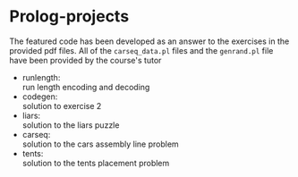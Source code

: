 # Prolog-projects
<p>The featured code has been developed as an answer to the exercises in the provided pdf files. All of the <code>carseq_data.pl</code> files and the <code>genrand.pl</code> file have been provided by the course's tutor</p>
<ul>
<li>runlength:<br>
run length encoding and decoding
</li>
<li>codegen: <br>
solution to exercise 2
</li>
<li>liars: <br>
solution to the liars puzzle
</li>
<li>carseq: <br>
solution to the cars assembly line problem
</li>
<li>tents: <br>
solution to the tents placement problem
</li>
</ul>
